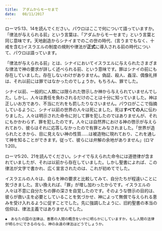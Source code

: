 ```yaml
---
title:  アダムからモーセまで
date:   08/11/2017
---
```


ローマ5:13、14を読んでください。パウロはここで何について語っていますか。「律法が与えられる前」という言葉は、「アダムからモーセまで」という言葉と同じ意味です。天地創造からシナイまでのこの世の時代、(言うまでもなく、十戒を含む)イスラエルの制度の規則や律法が**正式**に導入される前の時代について、パウロは語っています。

「律法が与えられる前」とは、シナイにおいてイスラエルに与えられたさまざまな律法で神の要求が詳しく述べられる前、という意味です。罪はシナイの前にも存在していました。存在しないわけがありません。偽証、殺人、姦淫、偶像礼拝は、それ以前には罪ではなかったのでしょうか。もちろん、罪でした。

シナイ以前、一般的に人類には限られた啓示しか神から与えられていませんでした。しかし、人々は責任を負わされるだけのことは十分に知っていました。神は正しいお方であり、不当にだれをも罰したりなさいません。パウロがここで指摘しているように、シナイ以前の世界の人々は死にました。死は**すべての人**に伝わりました。人々は明示された命令に対して罪を犯したのではありませんが、それにもかかわらず、罪を犯したのです。人々には自然界における神の啓示が与えられており、彼らはそれに応答しなかったので有罪とみなされました。「世界が造られたときから、目に見えない神の性質......は被造物に現れており、これを通して神を知ることができます。従って、彼らには弁解の余地がありません」(ロマ1:20)。

ローマ5:20、21を読んでください。シナイで与えられた命令には道徳律が含まれていましたが、それは以前から存在していました。しかし聖書によれば、この律法が文字で書かれ、広く宣言されたのは、これが初めてでした。

イスラエルの人々は、自らを神の要求と比較してみて、自分たちが程遠いことに気づきました。言い換えれば、「罪」が増し加わったからです。イスラエルの人々は不意に自分たちの罪の深さを自覚したのです。そのような啓示の目的は、彼らが救い主を必要としていることを気づかせ、神によって無償で与えられる恵みを受け入れるように促すことでした。先に強調したように、旧約聖書の本当の信仰は、律法主義ではありませんでした。

`◆　あなたの国の法律は、善悪の人間の概念をいかに明らかにしていますか。もし人間の法律が明らかにできるのなら、神の永遠の律法はどうでしょうか。`

